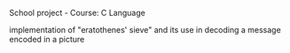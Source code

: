 School project - Course: C Language

implementation of "eratothenes' sieve" and its use in decoding a message encoded in a picture
